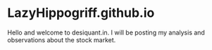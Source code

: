 # LazyHippogriff.github.io
Hello and welcome to desiquant.in. I will be posting my analysis and observations about the stock market.
